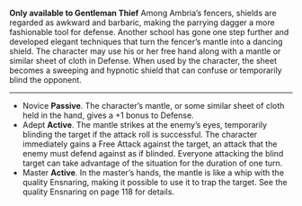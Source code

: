 **Only available to Gentleman Thief**
Among Ambria’s fencers, shields are regarded as awkward and barbaric, making the parrying dagger a more fashionable tool for defense. Another school has gone one step further and developed elegant techniques that turn the fencer’s mantle into a dancing shield. The character may use his or her free hand along with a mantle or similar sheet of cloth in Defense. When used by the character, the sheet becomes a sweeping and hypnotic shield that can confuse or temporarily blind the opponent.

---
- Novice **Passive**. The character’s mantle, or some similar sheet of cloth held in the hand, gives a +1 bonus to Defense.
- Adept **Active**. The mantle strikes at the enemy’s eyes, temporarily blinding the target if the attack roll is successful. The character immediately gains a Free Attack against the target, an attack that the enemy must defend against as if blinded. Everyone attacking the blind target can take advantage of the situation for the duration of one turn.
- Master **Active**. In the master’s hands, the mantle is like a whip with the quality Ensnaring, making it possible to use it to trap the target. See the quality Ensnaring on page 118 for details.